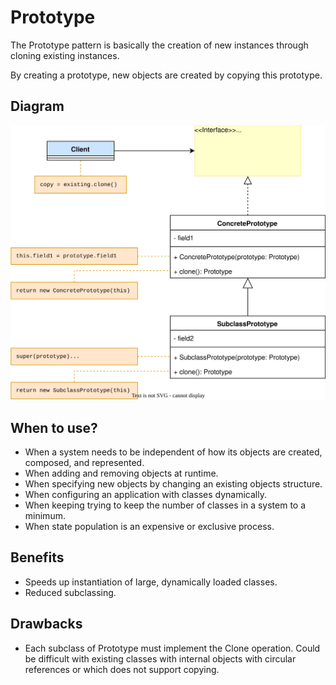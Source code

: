 # Prototype

The Prototype pattern is basically the creation of new instances through cloning existing instances. 

By creating a prototype, new objects are created by copying this prototype.

## Diagram

![Prototype Design Pattern Diagram](/img/prototype.svg)

## When to use?

- When a system needs to be independent of how its objects are created, composed, and represented.
- When adding and removing objects at runtime.
- When specifying new objects by changing an existing objects structure.
- When configuring an application with classes dynamically.
- When keeping trying to keep the number of classes in a system to a minimum.
- When state population is an expensive or exclusive process.

## Benefits

- Speeds up instantiation of large, dynamically loaded classes.
- Reduced subclassing.

## Drawbacks

- Each subclass of Prototype must implement the Clone operation. Could be difficult with existing classes with internal objects with circular references or which does not support copying.
